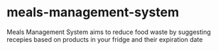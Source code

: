 # meals-management-system
Meals Management System aims to reduce food waste by suggesting recepies based on products in your fridge and their expiration date
